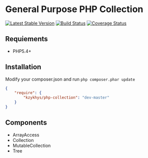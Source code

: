 General Purpose PHP Collection
==============================

[![Latest Stable Version](https://poser.pugx.org/kzykhys/php-collection/v/stable.png)](https://packagist.org/packages/kzykhys/php-collection)
[![Build Status](https://travis-ci.org/kzykhys/php-collection.png?branch=master)](https://travis-ci.org/kzykhys/php-collection)
[![Coverage Status](https://coveralls.io/repos/kzykhys/php-collection/badge.png)](https://coveralls.io/r/kzykhys/php-collection)

Requiements
-----------

* PHP5.4+

Installation
------------

Modify your composer.json and run `php composer.phar update`

``` json
{
    "require": {
        "kzykhys/php-collection": "dev-master"
    }
}
```

Components
----------

* ArrayAccess
* Collection
* MutableCollection
* Tree